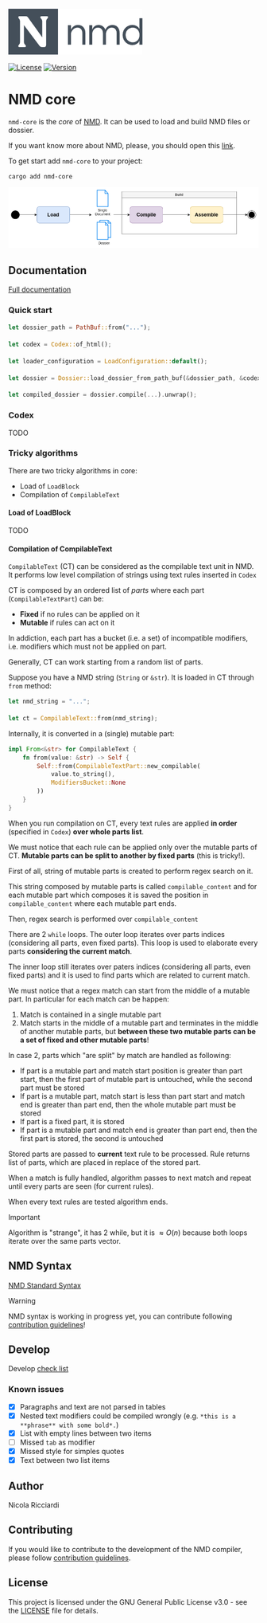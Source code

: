 ![Logo](images/logo.png)

[![License](https://img.shields.io/badge/license-GPL3-green.svg)](LICENSE)
[![Version](https://img.shields.io/badge/version-v0.40.0-blue.svg)](CHANGELOG.md)

# NMD core

`nmd-core` is the *core* of [NMD](https://github.com/nricciardi/nmd). It can be used to load and build NMD files or dossier.

If you want know more about NMD, please, you should open this [link](https://github.com/nricciardi/nmd).

To get start add `nmd-core` to your project:

```shell
cargo add nmd-core
```

![](images/nmd-lifecycle.png)


## Documentation

[Full documentation](target/doc/nmd_core/index.html)


### Quick start

```rust
let dossier_path = PathBuf::from("...");

let codex = Codex::of_html();

let loader_configuration = LoadConfiguration::default();

let dossier = Dossier::load_dossier_from_path_buf(&dossier_path, &codex, &loader_configuration, LoadConfigurationOverLay::default()).unwrap();

let compiled_dossier = dossier.compile(...).unwrap();
```

### Codex

TODO


### Tricky algorithms

There are two tricky algorithms in core:

- Load of `LoadBlock`
- Compilation of `CompilableText`


#### Load of LoadBlock

TODO

#### Compilation of CompilableText

`CompilableText` (CT) can be considered as the compilable text unit in NMD. It performs low level compilation of strings using text rules inserted in `Codex` 

CT is composed by an ordered list of *parts* where each part (`CompilableTextPart`) can be:

- **Fixed** if no rules can be applied on it
- **Mutable** if rules can act on it

In addiction, each part has a bucket (i.e. a set) of incompatible modifiers, i.e. modifiers which must not be applied on part.

Generally, CT can work starting from a random list of parts.

Suppose you have a NMD string (`String` or `&str`). It is loaded in CT through `from` method:

```rust
let nmd_string = "...";

let ct = CompilableText::from(nmd_string);
```

Internally, it is converted in a (single) mutable part:

```rust
impl From<&str> for CompilableText {
    fn from(value: &str) -> Self {
        Self::from(CompilableTextPart::new_compilable(
            value.to_string(),
            ModifiersBucket::None
        ))
    }
}
```

When you run compilation on CT, every text rules are applied **in order** (specified in `Codex`) **over whole parts list**.

We must notice that each rule can be applied only over the mutable parts of CT. **Mutable parts can be split to another by fixed parts** (this is tricky!).

First of all, string of mutable parts is created to perform regex search on it.

This string composed by mutable parts is called `compilable_content` and for each mutable part which composes it is saved the position in `compilable_content` where each mutable part ends.

Then, regex search is performed over `compilable_content`

There are 2 `while` loops. The outer loop iterates over parts indices (considering all parts, even fixed parts). This loop is used to elaborate every parts **considering the current match**.

The inner loop still iterates over paters indices (considering all parts, even fixed parts) and it is used to find parts which are related to current match.

We must notice that a regex match can start from the middle of a mutable part. In particular for each match can be happen:

1. Match is contained in a single mutable part
2. Match starts in the middle of a mutable part and terminates in the middle of another mutable parts, but **between these two mutable parts can be a set of fixed and other mutable parts**! 

In case 2, parts which "are split" by match are handled as following:

- If part is a mutable part and match start position is greater than part start, then the first part of mutable part is untouched, while the second part must be stored
- If part is a mutable part, match start is less than part start and match end is greater than part end, then the whole mutable part must be stored
- If part is a fixed part, it is stored
- If part is a mutable part and match end is greater than part end, then the first part is stored, the second is untouched

Stored parts are passed to **current** text rule to be processed. Rule returns list of parts, which are placed in replace of the stored part. 

When a match is fully handled, algorithm passes to next match and repeat until every parts are seen (for current rules).

When every text rules are tested algorithm ends.

> [!IMPORTANT]
> Algorithm is "strange", it has 2 while, but it is $\approx O(n)$ because both loops iterate over the same parts vector.



## NMD Syntax

[NMD Standard Syntax](NMD.md)

> [!WARNING]
> NMD syntax is working in progress yet, you can contribute following [contribution guidelines](CONTRIBUTING.md)!


## Develop

Develop [check list](DEVELOP.md)

### Known issues

- [x] Paragraphs and text are not parsed in tables
- [x] Nested text modifiers could be compiled wrongly (e.g. `*this is a **phrase** with some bold*.`)
- [x] List with empty lines between two items
- [ ] Missed `tab` as modifier
- [x] Missed style for simples quotes
- [x] Text between two list items

## Author

Nicola Ricciardi

## Contributing

If you would like to contribute to the development of the NMD compiler, please follow [contribution guidelines](CONTRIBUTING.md).

## License

This project is licensed under the GNU General Public License v3.0 - see the [LICENSE](LICENSE) file for details.
